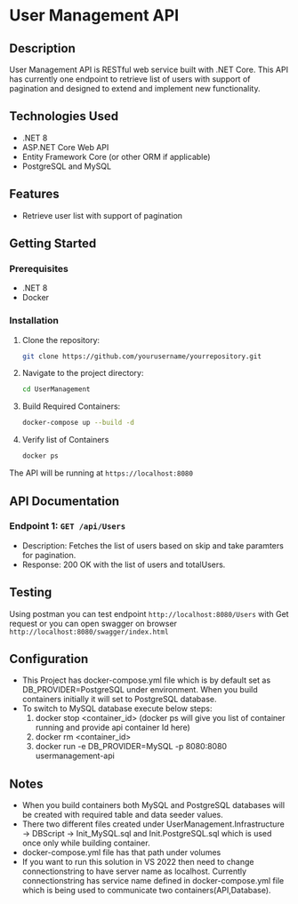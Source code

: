 # User Management API

## Description
User Management API is RESTful web service built with .NET Core. This API has currently one endpoint to retrieve list of users with support of pagination and designed to extend and implement new functionality.

## Technologies Used
- .NET 8
- ASP.NET Core Web API
- Entity Framework Core (or other ORM if applicable)
- PostgreSQL and MySQL

## Features
- Retrieve user list with support of pagination

## Getting Started

### Prerequisites
- .NET 8
- Docker

### Installation
1. Clone the repository:
    ```bash
    git clone https://github.com/yourusername/yourrepository.git
    ```

2. Navigate to the project directory:
    ```bash
    cd UserManagement
    ```

3. Build Required Containers:
    ```bash
    docker-compose up --build -d
    ```

4. Verify list of Containers  
    ```bash
    docker ps
    ```


The API will be running at `https://localhost:8080`

## API Documentation

### Endpoint 1: `GET /api/Users`
- Description: Fetches the list of users based on skip and take paramters for pagination.
- Response: 200 OK with the list of users and totalUsers.

## Testing
Using postman you can test endpoint `http://localhost:8080/Users` with Get request or you can open swagger on browser `http://localhost:8080/swagger/index.html`

## Configuration
- This Project has docker-compose.yml file which is by default set as DB_PROVIDER=PostgreSQL under environment. When you build containers initially it will set to PostgreSQL database. 
- To switch to MySQL database execute below steps:
    1. docker stop <container_id> (docker ps will give you list of container running and provide api container Id here)
    2. docker rm <container_id>
    3. docker run -e DB_PROVIDER=MySQL -p 8080:8080 usermanagement-api

## Notes
- When you build containers both MySQL and PostgreSQL databases will be created with required table and data seeder values. 
- There two different files created under UserManagement.Infrastructure -> DBScript -> Init_MySQL.sql and Init.PostgreSQL.sql which is used once only while building container.
- docker-compose.yml file has that path under volumes
- If you want to run this solution in VS 2022 then need to change connectionstring to have server name as localhost. Currently connectionstring has service name defined in docker-compose.yml file which is being used to communicate two containers(API,Database). 
